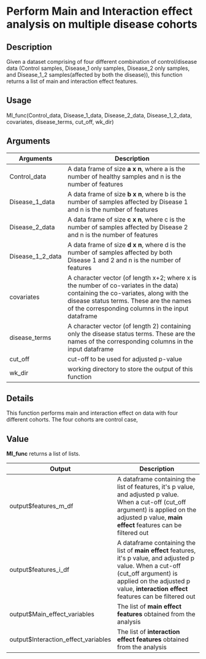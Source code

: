 

# Perform Main and Interaction effect analysis on multiple disease cohorts


## Description 

Given a dataset comprising of four different combination of control/disease data (Control samples, Disease_1 only samples, Disease_2 only samples, and Disease_1_2 samples(affected by both the disease)), this function returns a list of main and interaction effect features.

## Usage 

MI_func(Control_data, Disease_1_data, Disease_2_data, Disease_1_2_data, covariates, disease_terms, cut_off, wk_dir)

## Arguments
|Arguments|Description|
|---|---|
|Control_data|A data frame of size **a x n**, where a is the number of healthy samples and n is the number of features|
|Disease_1_data|A data frame of size **b x n**, where b is the number of samples affected by Disease 1 and n is the number of features|
|Disease_2_data|A data frame of size **c x n**, where c is the number of samples affected by Disease 2 and n is the number of features|
|Disease_1_2_data|A data frame of size **d x n**, where d is the number of samples affected by both Disease 1 and 2 and n is the number of features|
|covariates|A character vector (of length x+2; where x is the number of co-variates in the data) containing the co-variates, along with the disease status terms. These are the names of the corresponding columns in the input dataframe|
|disease_terms|A character vector (of length 2) containing only the disease status terms. These are the names of the corresponding columns in the input dataframe|
|cut_off|cut-off to be used for adjusted p-value|
|wk_dir|working directory to store the output of this function|
## Details

This function performs main and interaction effect on data with four different cohorts. The four cohorts are control case, 

## Value

**MI_func** returns a list of lists. 

|Output|Description|
|---|---|
|output$features_m_df|A dataframe containing the list of features, it's p value, and adjusted p value. When a cut-off (cut_off argument) is applied on the adjusted p value, **main effect** features can be filtered out|
|output$features_i_df|A dataframe containing the list of **main effect** features, it's p value, and adjusted p value. When a cut-off (cut_off argument) is applied on the adjusted p value, **interaction effect** features can be filtered out|
|output$Main_effect_variables|The list of **main effect features** obtained from the analysis|
|output$Interaction_effect_variables|The list of **interaction effect features** obtained from the analysis|





















